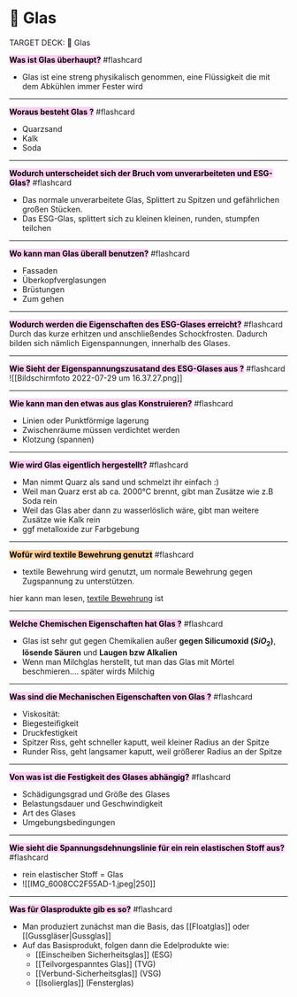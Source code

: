 # 🍷 Glas

TARGET DECK: 🍷 Glas

<mark style="background: #FFB8EBA6;">**Was ist Glas überhaupt?**</mark> #flashcard 
- Glas ist eine streng physikalisch genommen, eine Flüssigkeit die mit dem Abkühlen immer Fester wird
<!--ID: 1660749434636-->

---
<mark style="background: #FFB8EBA6;">**Woraus besteht Glas ?**</mark> #flashcard 
- Quarzsand
- Kalk
- Soda
<!--ID: 1660749978422-->



---

<mark style="background: #FFB8EBA6;">**Wodurch unterscheidet sich der Bruch vom unverarbeiteten und ESG-Glas?**</mark> #flashcard 
- Das normale unverarbeitete Glas, Splittert zu Spitzen und gefährlichen großen Stücken.
- Das ESG-Glas, splittert sich zu kleinen kleinen, runden, stumpfen teilchen
<!--ID: 1659016253577-->


---

<mark style="background: #FFB8EBA6;">**Wo kann man Glas überall benutzen?**</mark> #flashcard 
- Fassaden
- Überkopfverglasungen
- Brüstungen
- Zum gehen
<!--ID: 1660749970373-->


---
<mark style="background: #FFB8EBA6;">**Wodurch werden die Eigenschaften des ESG-Glases erreicht?**</mark> #flashcard 
Durch das kurze erhitzen und anschließendes Schockfrosten. Dadurch bilden sich nämlich Eigenspannungen, innerhalb des Glases.
<!--ID: 1659016383272-->


---
<mark style="background: #FFB8EBA6;">**Wie Sieht der Eigenspannungszusatand des ESG-Glases aus ?**</mark> #flashcard 
![[Bildschirmfoto 2022-07-29 um 16.37.27.png]]
<!--ID: 1659105519521-->


---

<mark style="background: #FFB8EBA6;">**Wie kann man den etwas aus glas Konstruieren?**</mark> #flashcard 
- Linien oder Punktförmige lagerung
- Zwischenräume müssen verdichtet werden
- Klotzung (spannen)
<!--ID: 1650984305623-->



---

<mark style="background: #FFB8EBA6;">**Wie wird Glas eigentlich hergestellt?**</mark> #flashcard
- Man nimmt Quarz als sand und schmelzt ihr einfach :)
- Weil man Quarz erst ab ca. 2000°C brennt, gibt man Zusätze wie z.B Soda rein
- Weil das Glas aber dann zu wasserlöslich wäre, gibt man weitere Zusätze wie Kalk rein
- ggf metalloxide zur Farbgebung
<!--ID: 1650995194538-->

---

<mark style="background: #FFB86CA6;">**Wofür wird textile Bewehrung genutzt**</mark> #flashcard 
- textile Bewehrung wird genutzt, um normale Bewehrung gegen Zugspannung zu unterstützen.
<!--ID: 1651593905953-->
hier kann man lesen, [textile Bewehrung](textile%20Bewehrung.md) ist

---

<mark style="background: #FFB8EBA6;">**Welche Chemischen Eigenschaften hat Glas ?**</mark> #flashcard
- Glas ist sehr gut gegen Chemikalien außer **gegen Silicumoxid ($SiO_2$)**, **lösende Säuren** und **Laugen bzw Alkalien**
- Wenn man Milchglas herstellt, tut man das Glas mit Mörtel beschmieren.... später wirds Milchig
<!--ID: 1651593905966-->


---

<mark style="background: #FFB8EBA6;">**Was sind die Mechanischen Eigenschaften von Glas ?**</mark> #flashcard 
- Viskosität: 
- Biegesteifigkeit 
- Druckfestigkeit
- Spitzer Riss, geht schneller kaputt, weil kleiner Radius an der Spitze
- Runder Riss, geht langsamer kaputt, weil größerer Radius an der Spitze
<!--ID: 1651594183759-->



---

<mark style="background: #FFB8EBA6;">**Von was ist die Festigkeit des Glases abhängig?**</mark> #flashcard 
- Schädigungsgrad und Größe des Glases
- Belastungsdauer und Geschwindigkeit
- Art des Glases
- Umgebungsbedingungen
<!--ID: 1651593905972-->


---

<mark style="background: #FFB8EBA6;">**Wie sieht die Spannungsdehnungslinie für ein rein elastischen Stoff aus?**</mark> #flashcard 
- rein elastischer Stoff = Glas
- ![[IMG_6008CC2F55AD-1.jpeg|250]]
<!--ID: 1651593905974-->

---

<mark style="background: #FFB8EBA6;">**Was für Glasprodukte gib es so?**</mark> #flashcard 
- Man produziert zunächst man die Basis, das [[Floatglas]] oder [[Gussgläser|Gussglas]]
- Auf das Basisprodukt, folgen dann die Edelprodukte wie:
	- [[Einscheiben Sicherheitsglas]] (ESG)
	- [[Teilvorgespanntes Glas]] (TVG)
	- [[Verbund-Sicherheitsglas]] (VSG)
	- [[Isolierglas]] (Fensterglas)
<!--ID: 1661008031563-->











